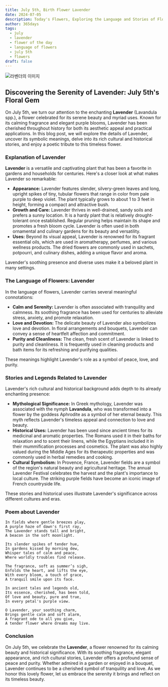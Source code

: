 ```yaml
---
title: July 5th, Birth Flower Lavender
date: 2024-07-05
description: Today's Flowers, Exploring the Language and Stories of Flowers Lavender
author: 365days
tags:
  - july
  - lavender
  - flower of the day
  - language of flowers
  - july 5th
  - flowers
draft: false
---
```


![라벤더의 이미지](https://cdn.pixabay.com/photo/2020/07/08/08/06/flowers-5383054_1280.jpg#center)

## Discovering the Serenity of Lavender: July 5th's Floral Gem

On July 5th, we turn our attention to the enchanting **Lavender** (Lavandula spp.), a flower celebrated for its serene beauty and myriad uses. Known for its calming fragrance and elegant purple blooms, Lavender has been cherished throughout history for both its aesthetic appeal and practical applications. In this blog post, we will explore the details of Lavender, uncover its symbolic meanings, delve into its rich cultural and historical stories, and enjoy a poetic tribute to this timeless flower.

### Explanation of Lavender

**Lavender** is a versatile and captivating plant that has been a favorite in gardens and households for centuries. Here's a closer look at what makes Lavender so remarkable:

- **Appearance:** Lavender features slender, silvery-green leaves and long, upright spikes of tiny, tubular flowers that range in color from pale purple to deep violet. The plant typically grows to about 1 to 3 feet in height, forming a compact and attractive bush.
- **Growth and Care:** Lavender thrives in well-drained, sandy soils and prefers a sunny location. It is a hardy plant that is relatively drought-tolerant once established. Regular pruning helps maintain its shape and promotes a fresh bloom cycle. Lavender is often used in both ornamental and culinary gardens for its beauty and versatility.
- **Uses:** Beyond its visual appeal, Lavender is renowned for its fragrant essential oils, which are used in aromatherapy, perfumes, and various wellness products. The dried flowers are commonly used in sachets, potpourri, and culinary dishes, adding a unique flavor and aroma.

Lavender's soothing presence and diverse uses make it a beloved plant in many settings.

### The Language of Flowers: Lavender

In the language of flowers, Lavender carries several meaningful connotations:

- **Calm and Serenity:** Lavender is often associated with tranquility and calmness. Its soothing fragrance has been used for centuries to alleviate stress, anxiety, and promote relaxation.
- **Love and Devotion:** The delicate beauty of Lavender also symbolizes love and devotion. In floral arrangements and bouquets, Lavender can convey a sense of heartfelt affection and commitment.
- **Purity and Cleanliness:** The clean, fresh scent of Lavender is linked to purity and cleanliness. It is frequently used in cleaning products and bath items for its refreshing and purifying qualities.

These meanings highlight Lavender's role as a symbol of peace, love, and purity.

### Stories and Legends Related to Lavender

Lavender's rich cultural and historical background adds depth to its already enchanting presence:

- **Mythological Significance:** In Greek mythology, Lavender was associated with the nymph **Lavandula**, who was transformed into a flower by the goddess Aphrodite as a symbol of her eternal beauty. This myth reflects Lavender's timeless appeal and connection to love and beauty.
- **Historical Uses:** Lavender has been used since ancient times for its medicinal and aromatic properties. The Romans used it in their baths for relaxation and to scent their linens, while the Egyptians included it in their mummification processes and cosmetics. The plant was also highly valued during the Middle Ages for its therapeutic properties and was commonly used in herbal remedies and cooking.
- **Cultural Symbolism:** In Provence, France, Lavender fields are a symbol of the region's natural beauty and agricultural heritage. The annual Lavender Festival celebrates the harvest and the plant's importance to local culture. The striking purple fields have become an iconic image of French countryside life.

These stories and historical uses illustrate Lavender's significance across different cultures and eras.

### Poem about Lavender


	In fields where gentle breezes play,
	A purple haze of dawn's first ray,
	The Lavender stands tall and bright,
	A beacon in the soft moonlight.
	
	Its slender spikes of tender hue,
	In gardens kissed by morning dew,
	Whisper tales of calm and peace,
	Where worldly troubles find release.
	
	The fragrance, soft as summer’s sigh,
	Enfolds the heart, and lifts the eye,
	With every bloom, a touch of grace,
	A tranquil smile upon its face.
	
	In ancient tales and legends old,
	Its essence, cherished, has been told,
	Of love and beauty, pure and true,
	In every petal's purple view.
	
	O Lavender, your soothing charm,
	Brings gentle calm and soft alarm,
	A fragrant ode to all you give,
	A tender flower where dreams may live.

### Conclusion

On July 5th, we celebrate the **Lavender**, a flower renowned for its calming beauty and historical significance. With its soothing fragrance, elegant appearance, and rich cultural stories, Lavender offers a profound sense of peace and purity. Whether admired in a garden or enjoyed in a bouquet, Lavender continues to be a cherished symbol of tranquility and love. As we honor this lovely flower, let us embrace the serenity it brings and reflect on its timeless beauty.